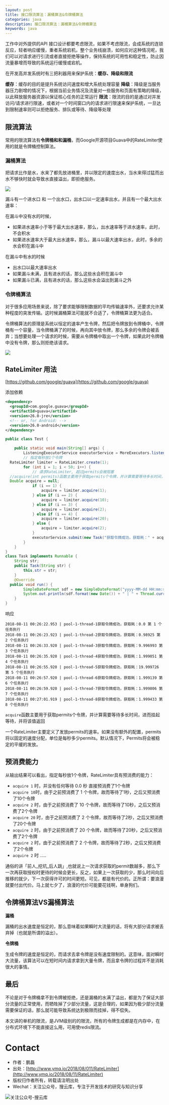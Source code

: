 ```yaml
---
layout: post
title: 接口限流算法：漏桶算法&令牌桶算法
categories: java
description: 接口限流算法：漏桶算法&令牌桶算法
keywords: java 
---
```


工作中对外提供的API 接口设计都要考虑限流，如果不考虑限流，会成系统的连锁反应，轻者响应缓慢，重者系统宕机，整个业务线崩溃，如何应对这种情况呢，我们可以对请求进行引流或者直接拒绝等操作，保持系统的可用性和稳定性，防止因流量暴增而导致的系统运行缓慢或宕机。

在开发高并发系统时有三把利器用来保护系统：**缓存、降级和限流**

**缓存**：缓存的目的是提升系统访问速度和增大系统处理容量
**降级**：降级是当服务器压力剧增的情况下，根据当前业务情况及流量对一些服务和页面有策略的降级，以此释放服务器资源以保证核心任务的正常运行
**限流**：限流的目的是通过对并发访问/请求进行限速，或者对一个时间窗口内的请求进行限速来保护系统，一旦达到限制速率则可以拒绝服务、排队或等待、降级等处理

## 限流算法

常用的限流算法有**令牌桶和和漏桶**，而Google开源项目Guava中的RateLimiter使用的就是令牌桶控制算法。

### 漏桶算法

把请求比作是水，水来了都先放进桶里，并以限定的速度出水，当水来得过猛而出水不够快时就会导致水直接溢出，即拒绝服务。

![][1]

漏斗有一个进水口 和 一个出水口，出水口以一定速率出水，并且有一个最大出水速率：

在漏斗中没有水的时候，

- 如果进水速率小于等于最大出水速率，那么，出水速率等于进水速率，此时，不会积水
- 如果进水速率大于最大出水速率，那么，漏斗以最大速率出水，此时，多余的水会积在漏斗中

在漏斗中有水的时候

- 出水口以最大速率出水
- 如果漏斗未满，且有进水的话，那么这些水会积在漏斗中
- 如果漏斗已满，且有进水的话，那么这些水会溢出到漏斗之外

### 令牌桶算法

对于很多应用场景来说，除了要求能够限制数据的平均传输速率外，还要求允许某种程度的突发传输。这时候漏桶算法可能就不合适了，令牌桶算法更为适合。

令牌桶算法的原理是系统以恒定的速率产生令牌，然后把令牌放到令牌桶中，令牌桶有一个容量，当令牌桶满了的时候，再向其中放令牌，那么多余的令牌会被丢弃；当想要处理一个请求的时候，需要从令牌桶中取出一个令牌，如果此时令牌桶中没有令牌，那么则拒绝该请求。

![][2]

## RateLimiter 用法

[https://github.com/google/guava](https://github.com/google/guava)

添加依赖

```xml
<dependency>
  <groupId>com.google.guava</groupId>
  <artifactId>guava</artifactId>
  <version>26.0-jre</version>
  <!-- or, for Android: -->
  <version>26.0-android</version>
</dependency>
```

```java
public class Test {

    public static void main(String[] args) {
        ListeningExecutorService executorService = MoreExecutors.listeningDecorator(Executors.newFixedThreadPool(100));
        // 指定每秒放1个令牌
  RateLimiter limiter = RateLimiter.create(1);
        for (int i = 1; i < 50; i++) {
            // 请求RateLimiter, 超过permits会被阻塞
  //acquire(int permits)函数主要用于获取permits个令牌，并计算需要等待多长时间，进而挂起等待，并将该值返回
  Double acquire = null;
            if (i == 1) {
                acquire = limiter.acquire(1);
            } else if (i == 2) {
                acquire = limiter.acquire(10);
            } else if (i == 3) {
                acquire = limiter.acquire(2);
            } else if (i == 4) {
                acquire = limiter.acquire(20);
            } else {
                acquire = limiter.acquire(2);
            }
            executorService.submit(new Task("获取令牌成功，获取耗：" + acquire + " 第 " + i + " 个任务执行"));
        }
    }
}
class Task implements Runnable {
    String str;
    public Task(String str) {
        this.str = str;
    }
    @Override
  public void run() {
        SimpleDateFormat sdf = new SimpleDateFormat("yyyy-MM-dd HH:mm:ss.SSS");
        System.out.println(sdf.format(new Date()) + " | " + Thread.currentThread().getName() + str);
    }
}
```
响应

```
2018-08-11 00:26:22.953 | pool-1-thread-1获取令牌成功，获取耗：0.0 第 1 个任务执行
2018-08-11 00:26:23.923 | pool-1-thread-2获取令牌成功，获取耗：0.98925 第 2 个任务执行
2018-08-11 00:26:33.920 | pool-1-thread-3获取令牌成功，获取耗：9.996993 第 3 个任务执行
2018-08-11 00:26:35.920 | pool-1-thread-4获取令牌成功，获取耗：1.999051 第 4 个任务执行
2018-08-11 00:26:55.920 | pool-1-thread-5获取令牌成功，获取耗：19.999726 第 5 个任务执行
2018-08-11 00:26:57.920 | pool-1-thread-6获取令牌成功，获取耗：1.999139 第 6 个任务执行
2018-08-11 00:26:59.920 | pool-1-thread-7获取令牌成功，获取耗：1.999806 第 7 个任务执行
2018-08-11 00:27:01.919 | pool-1-thread-8获取令牌成功，获取耗：1.999433 第 8 个任务执行
```

`acquire`函数主要用于获取permits个令牌，并计算需要等待多长时间，进而挂起等待，并将该值返回

一个RateLimiter主要定义了发放permits的速率。如果没有额外的配置，permits将以固定的速度分配，单位是每秒多少permits。默认情况下，Permits将会被稳定的平缓的发放。

## 预消费能力

从输出结果可以看出，指定每秒放1个令牌，RateLimiter具有预消费的能力：

- `acquire 1` 时，并没有任何等待 0.0 秒 直接预消费了1个令牌
- `acquire 10`时，由于之前预消费了 1 个令牌，故而等待了1秒，之后又预消费了10个令牌
- `acquire 2` 时，由于之前预消费了 10 个令牌，故而等待了10秒，之后又预消费了2个令牌
- `acquire 20` 时，由于之前预消费了 2 个令牌，故而等待了2秒，之后又预消费了20个令牌
- `acquire 2` 时，由于之前预消费了 20 个令牌，故而等待了20秒，之后又预消费了2个令牌
- `acquire 2` 时，由于之前预消费了 2 个令牌，故而等待了2秒，之后又预消费了2个令牌
- `acquire 2` 时 .....

通俗的讲「前人_挖坑_后人跳」,也就说上一次请求获取的permit数越多，那么下一次再获取授权时更待的时候会更长，反之，如果上一次获取的少，那么时间向后推移的就少，下一次获得许可的时间更短。可见，都是有代价的。正所谓：要浪漫就要付出代价。马上就七夕了，浪漫的代价可能要花钱啊，单身狗们。

[1]: http://www.ymq.io/images/2018/RateLimiter/1.png
[2]: http://www.ymq.io/images/2018/RateLimiter/2.png


## 令牌桶算法VS漏桶算法

**漏桶**

漏桶的出水速度是恒定的，那么意味着如果瞬时大流量的话，将有大部分请求被丢弃掉（也就是所谓的溢出）。

**令牌桶**

生成令牌的速度是恒定的，而请求去拿令牌是没有速度限制的。这意味，面对瞬时大流量，该算法可以在短时间内请求拿到大量令牌，而且拿令牌的过程并不是消耗很大的事情。

## 最后

不论是对于令牌桶拿不到令牌被拒绝，还是漏桶的水满了溢出，都是为了保证大部分流量的正常使用，而牺牲掉了少部分流量，这是合理的，如果因为极少部分流量需要保证的话，那么就可能导致系统达到极限而挂掉，得不偿失。

本文讲的单机的限流，是JVM级别的的限流，所有的令牌生成都是在内存中，在分布式环境下不能直接这么用，可用使redis限流。

# Contact

 - 作者：鹏磊  
 - 出处：[http://www.ymq.io/2018/08/011/RateLimiter](http://www.ymq.io/2018/08/11/RateLimiter)  
 - 版权归作者所有，转载请注明出处
 - Wechat：关注公众号，搜云库，专注于开发技术的研究与知识分享
 
![关注公众号-搜云库](http://www.ymq.io/images/souyunku.png "搜云库")
